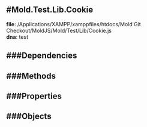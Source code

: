 
#Mold.Test.Lib.Cookie
---------------------------------------

__file__: /Applications/XAMPP/xamppfiles/htdocs/Mold Git Checkout/MoldJS/Mold/Test/Lib/Cookie.js  
__dna__: test  


	






###Dependencies
--------------




   
###Methods
--------------
 

 
  
###Properties
-------------


 

###Objects
------------



		
